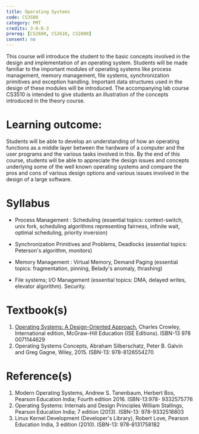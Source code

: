 ```yaml
---
title: Operating Systems
code: CS3500
category: PMT
credits: 3-0-0-3
prereq: [CS2600, CS2610, CS2800]
consent: no
---
```


This course will introduce the student to the basic concepts
involved in the design and implementation of an operating system. Students will be made
familiar to the important modules of operating systems like process management, memory
management, file systems, synchronization primitives and exception handling. Important
data structures used in the design of these modules will be introduced. The accompanying
lab course CS3510 is intended to give students an illustration of the concepts introduced in
the theory course.

# Learning outcome:

Students will be able to develop an understanding of how an 
operating functions as a middle layer between the hardware of a computer and the user
programs and the various tasks involved in this. By the end of this course, students will be
able to appreciate the design issues and concepts underlying some of the well known
operating systems and compare the pros and cons of various design options and various
issues involved in the design of a large software.


# Syllabus

* Process Management : Scheduling (essential topics: context-switch, unix fork,
scheduling algorithms representing fairness, infinite wait, optimal scheduling,
priority inversion)

* Synchronization Primitives and Problems, Deadlocks (essential topics: Peterson's
algorithm, monitors)

* Memory Management : Virtual Memory, Demand Paging (essential topics: fragmentation, pinning, Belady's anomaly, thrashing)

* File systems; I/O Management (essential topics: DMA, delayed writes, elevator
algorithm). Security.

# Textbook(s)

1. [Operating Systems: A Design-Oriented Approach][crowley], Charles Crowley,
   International edition, McGraw-Hill Education (ISE Editions). 
   ISBN-13 978 0071144629
2. Operating Systems Concepts, Abraham Silberschatz, Peter B. Galvin and Greg Gagne, 
   Wiley, 2015. 
   ISBN-13: 978-8126554270
   
# Reference(s)

1. Modern Operating Systems, Andrew S. Tanenbaum, Herbert Bos, Pearson
   Education India; Fourth edition 2016. 
   ISBN-13:978- 9332575776
2. Operating Systems: Internals and Design Principles William Stallings, 
   Pearson Education India; 7 edition (2013).
   ISBN-13: 978-9332518803
3.  Linux Kernel Development (Developer's Library), Robert Love, 
    Pearson Education India, 3 edition (2010).
    ISBN-13: 978-8131758182

[crowley]: <http://www.mheducation.co.in/9780074635513-india-operating-systems-a-design-oriented-approach/>

